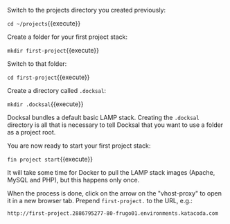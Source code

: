 Switch to the projects directory you created previously:

`cd ~/projects`{{execute}}

Create a folder for your first project stack:

`mkdir first-project`{{execute}}

Switch to that folder:

`cd first-project`{{execute}}

Create a directory called `.docksal`:

`mkdir .docksal`{{execute}}

Docksal bundles a default basic LAMP stack.
Creating the `.docksal` directory is all that is necessary to tell Docksal that you want to use a folder as a project root.

You are now ready to start your first project stack:

`fin project start`{{execute}}

It will take some time for Docker to pull the LAMP stack images (Apache, MySQL and PHP), but this happens only once.

When the process is done, click on the arrow on the "vhost-proxy" to open it in a new browser tab.
Prepend `first-project.` to the URL, e.g.:

```
http://first-project.2886795277-80-frugo01.environments.katacoda.com
```
